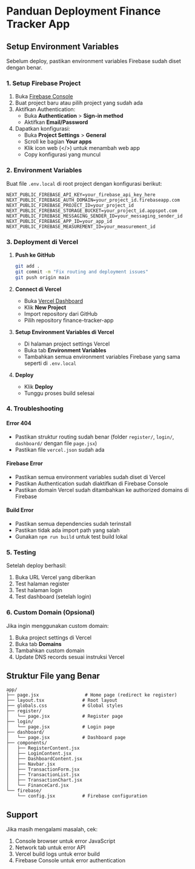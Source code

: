 # Panduan Deployment Finance Tracker App

## Setup Environment Variables

Sebelum deploy, pastikan environment variables Firebase sudah diset dengan benar.

### 1. Setup Firebase Project

1. Buka [Firebase Console](https://console.firebase.google.com/)
2. Buat project baru atau pilih project yang sudah ada
3. Aktifkan Authentication:
   - Buka **Authentication** > **Sign-in method**
   - Aktifkan **Email/Password**
4. Dapatkan konfigurasi:
   - Buka **Project Settings** > **General**
   - Scroll ke bagian **Your apps**
   - Klik icon web (</>) untuk menambah web app
   - Copy konfigurasi yang muncul

### 2. Environment Variables

Buat file `.env.local` di root project dengan konfigurasi berikut:

```env
NEXT_PUBLIC_FIREBASE_API_KEY=your_firebase_api_key_here
NEXT_PUBLIC_FIREBASE_AUTH_DOMAIN=your_project_id.firebaseapp.com
NEXT_PUBLIC_FIREBASE_PROJECT_ID=your_project_id
NEXT_PUBLIC_FIREBASE_STORAGE_BUCKET=your_project_id.appspot.com
NEXT_PUBLIC_FIREBASE_MESSAGING_SENDER_ID=your_messaging_sender_id
NEXT_PUBLIC_FIREBASE_APP_ID=your_app_id
NEXT_PUBLIC_FIREBASE_MEASUREMENT_ID=your_measurement_id
```

### 3. Deployment di Vercel

1. **Push ke GitHub**
   ```bash
   git add .
   git commit -m "Fix routing and deployment issues"
   git push origin main
   ```

2. **Connect di Vercel**
   - Buka [Vercel Dashboard](https://vercel.com/dashboard)
   - Klik **New Project**
   - Import repository dari GitHub
   - Pilih repository finance-tracker-app

3. **Setup Environment Variables di Vercel**
   - Di halaman project settings Vercel
   - Buka tab **Environment Variables**
   - Tambahkan semua environment variables Firebase yang sama seperti di `.env.local`

4. **Deploy**
   - Klik **Deploy**
   - Tunggu proses build selesai

### 4. Troubleshooting

#### Error 404
- Pastikan struktur routing sudah benar (folder `register/`, `login/`, `dashboard/` dengan file `page.jsx`)
- Pastikan file `vercel.json` sudah ada

#### Firebase Error
- Pastikan semua environment variables sudah diset di Vercel
- Pastikan Authentication sudah diaktifkan di Firebase Console
- Pastikan domain Vercel sudah ditambahkan ke authorized domains di Firebase

#### Build Error
- Pastikan semua dependencies sudah terinstall
- Pastikan tidak ada import path yang salah
- Gunakan `npm run build` untuk test build lokal

### 5. Testing

Setelah deploy berhasil:
1. Buka URL Vercel yang diberikan
2. Test halaman register
3. Test halaman login
4. Test dashboard (setelah login)

### 6. Custom Domain (Opsional)

Jika ingin menggunakan custom domain:
1. Buka project settings di Vercel
2. Buka tab **Domains**
3. Tambahkan custom domain
4. Update DNS records sesuai instruksi Vercel

## Struktur File yang Benar

```
app/
├── page.jsx                 # Home page (redirect ke register)
├── layout.tsx              # Root layout
├── globals.css             # Global styles
├── register/
│   └── page.jsx            # Register page
├── login/
│   └── page.jsx            # Login page
├── dashboard/
│   └── page.jsx            # Dashboard page
├── components/
│   ├── RegisterContent.jsx
│   ├── LoginContent.jsx
│   ├── DashboardContent.jsx
│   ├── Navbar.jsx
│   ├── TransactionForm.jsx
│   ├── TransactionList.jsx
│   ├── TransactionChart.jsx
│   └── FinanceCard.jsx
└── firebase/
    └── config.jsx          # Firebase configuration
```

## Support

Jika masih mengalami masalah, cek:
1. Console browser untuk error JavaScript
2. Network tab untuk error API
3. Vercel build logs untuk error build
4. Firebase Console untuk error authentication 